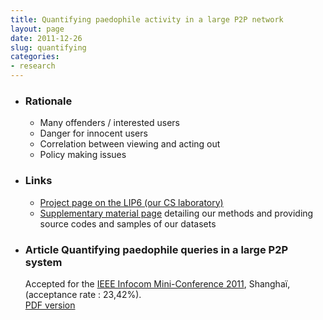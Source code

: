 ```yaml
---
title: Quantifying paedophile activity in a large P2P network
layout: page
date: 2011-12-26
slug: quantifying
categories:
- research
---
```


  <ul class="related">
<li>  <h3 class="intitule">Rationale</h3>
<p class="contenu">
  <ul class="normal">
      <li>Many offenders / interested users</li>
      <li>Danger for innocent users</li>
      <li>Correlation between viewing and acting out</li>
      <li>Policy making issues</li>
  </ul>
</p>
  </li>

  <li><h3 class="intitule">Links</h3>
<p class="contenu">
  <ul class="normal">
    <li><a href="http://antipaedo.lip6.fr">Project page on the LIP6 (our CS laboratory)</a></li>
    <li><a href="http://www-rp.lip6.fr/~latapy/antipaedo/">Supplementary material page</a> <span class="text">detailing our methods and providing source codes and samples of our datasets</span></li>
  </ul>
</p>
  </li>

<li><h3 class="intitule"><span class="categlink">Article</span>
Quantifying paedophile queries in a large P2P system</h3>
<p class="contenu">
Accepted for the <a href="http://www.ieee-infocom.org/">IEEE Infocom Mini-Conference 2011</a>, Shanghaï, (acceptance rate : 23,42%). <br/>
<a href="http://www-complexnetworks.lip6.fr/~fournier/me/files/InfocomMC11_LatapyMagnienFournier_QuantifyingPaedophileQueriesP2P.pdf">PDF version</a> <br/>
</p>
  </li>
  </ul>

